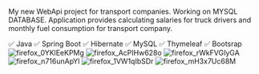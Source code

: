 My new WebApi project for transport companies.
Working on MYSQL DATABASE. 
Application provides calculating salaries for truck drivers and monthly fuel consumption for transport company.

✅ Java ✅ Spring Boot ✅ Hibernate ✅ MySQL ✅ Thymeleaf  ✅ Bootsrap
![firefox_0YKlEeKPMg](https://user-images.githubusercontent.com/59929639/167868011-9c223db3-0cea-4f35-b281-17a3f25b320b.png)
![firefox_AcPIHw628o](https://user-images.githubusercontent.com/59929639/168574718-5a12b907-7a04-4b72-b9f9-e6e7135dd2d4.png)
![firefox_rWkFVGIyGA](https://user-images.githubusercontent.com/59929639/168574848-f8c23a89-a3b8-4119-85e0-f94c90cb78f0.png)
![firefox_n716unApYl](https://user-images.githubusercontent.com/59929639/167842573-04f2cab2-7e72-46cf-b820-180b6ad73f1e.png)
![firefox_1VW1qIbSDr](https://user-images.githubusercontent.com/59929639/167842588-499e128d-305f-40e4-87a3-a53889c64a05.png)
![firefox_mH3x7Uc68M](https://user-images.githubusercontent.com/59929639/167868089-27d8c5b1-657b-4870-bfb9-0ca93db10ae0.png)
